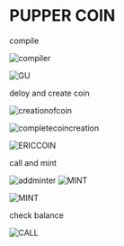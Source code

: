 
# PUPPER COIN

compile

![compiler](PNG/compiler.PNG)

![GU](PNG/GU.PNG)

deloy and create coin

![creationofcoin](PNG/creationofcoin.PNG)

![completecoincreation](PNG/completecoincreation.PNG)

![ERICCOIN](PNG/ERICCOIN.PNG)

call and mint

![addminter](PNG/addminter.PNG)
![MINT](PNG/MINT.PNG)

![MINT](PNG/MINT.PNG) 

check balance

![CALL](PNG/CALL.PNG)
